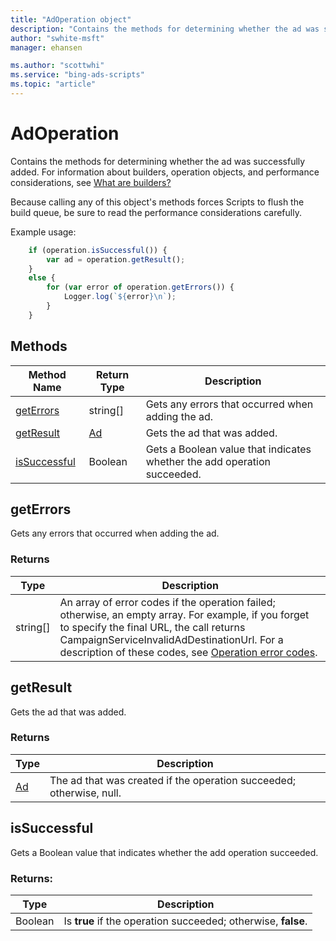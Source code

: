 ```yaml
---
title: "AdOperation object"
description: "Contains the methods for determining whether the ad was successfully added."
author: "swhite-msft"
manager: ehansen

ms.author: "scottwhi"
ms.service: "bing-ads-scripts"
ms.topic: "article"
---
```


# AdOperation

Contains the methods for determining whether the ad was successfully added. For information about builders, operation objects, and performance considerations, see [What are builders?](../concepts/builders.md)

Because calling any of this object's methods forces Scripts to flush the build queue, be sure to read the performance considerations carefully.


Example usage:
```javascript
    if (operation.isSuccessful()) {
        var ad = operation.getResult();
    }
    else {
        for (var error of operation.getErrors()) {
            Logger.log(`${error}\n`);
        }
    }
```


## Methods
|Method Name|Return Type|Description|
|-|-|-
[getErrors](#geterrors)|string[]|Gets any errors that occurred when adding the ad.
[getResult](#getresult)|[Ad](./Ad.md)|Gets the ad that was added.
[isSuccessful](#issuccessful)|Boolean|Gets a Boolean value that indicates whether the add operation succeeded.

## <a name="geterrors"></a>getErrors
Gets any errors that occurred when adding the ad.

### Returns
|Type|Description|
|-|-
string[]|An array of error codes if the operation failed; otherwise, an empty array. For example, if you forget to specify the final URL, the call returns CampaignServiceInvalidAdDestinationUrl. For a description of these codes, see [Operation error codes](/advertising/guides/operation-error-codes).

## <a name="getresult"></a>getResult
Gets the ad that was added.

### Returns
|Type|Description|
|-|-
[Ad](./Ad.md)|The ad that was created if the operation succeeded; otherwise, null.

## <a name="issuccessful"></a>isSuccessful
Gets a Boolean value that indicates whether the add operation succeeded.

### Returns:
|Type|Description|
|-|-
Boolean|Is **true** if the operation succeeded; otherwise, **false**.

